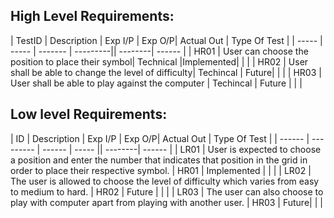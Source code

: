 ## High Level Requirements: 
| TestID | Description | Exp I/P  | Exp O/P| Actual Out | Type Of Test |
| ----- | ----- | ------- | ---------|| --------| ------ | 
| HR01 | User can choose the position to place their symbol| Technical |Implemented| | |
| HR02 | User shall be able to change the level of difficulty| Techincal | Future| | |
| HR03 | User shall be able to play against the computer | Techincal | Future | | |

##  Low level Requirements:
 
| ID | Description | Exp I/P | Exp O/P| Actual Out | Type Of Test |
| ------ | --------- | ------ | ----- || --------| ------ | 
| LR01 | User is expected to choose a position and enter the number that indicates that position in the grid in order to place their respective symbol.  | HR01 | Implemented | | |
| LR02 | The user is allowed to choose the level of difficulty which varies from easy to medium to hard. | HR02 | Future | | |
| LR03 | The user can also choose to play with computer apart from playing with another user.  | HR03 | Future| | |

